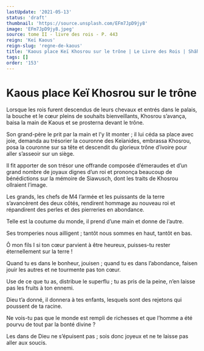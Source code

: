 ```yaml
---
lastUpdate: '2021-05-13'
status: 'draft'
thumbnail: 'https://source.unsplash.com/EFm7JpD9jy8'
image: 'EFm7JpD9jy8.jpeg'
source: tome II - livre des rois - P. 443
reign: 'Keï Kaous'
reign-slug: 'regne-de-kaous'
title: 'Kaous place Keï Khosrou sur le trône | Le Livre des Rois | Shâhnâmeh'
tags: []
order: '153'
---
```


# Kaous place Keï Khosrou sur le trône

Lorsque les rois furent descendus de leurs chevaux et entrés dans le palais, la bouche et le cœur pleins de souhaits bienveillants, Khosrou s’avança, baisa la main de Kaous et se prosterna devant le trône.

Son grand-père le prit par la main et l’y lit monter ; il lui céda sa place avec joie, demanda au trésorier la couronne des Keïanides, embrassa Khosrou, posa la couronne sur sa tête et descendit du glorieux trône d’ivoire pour aller s’asseoir sur un siège.

Il fit apporter de son trésor une offrande composée d’émeraudes et d’un grand nombre de joyaux dignes d’un roi et prononça beaucoup de bénédictions sur la mémoire de Siawusch, dont les traits de Khosrou ollraient l’image.

Les grands, les chefs de M4 l’armée et les puissants de la terre s’avancèrent des deux côtés, rendirent hommage au nouveau roi et répandirent des perles et des pierreries en abondance.

Telle est la coutume du monde, il prend d’une main et donne de l’autre.

Ses tromperies nous ailligent ; tantôt nous sommes en haut, tantôt en bas.

Ô mon fils I si ton cœur parvient à être heureux, puisses-tu rester éternellement sur la terre !

Quand tu es dans le bonheur, jouisen ; quand tu es dans l’abondance, faisen jouir les autres et ne tourmente pas ton cœur.

Use de ce que tu as, distribue le superflu ; tu as pris de la peine, n’en laisse pas les fruits à ton ennemi.

Dieu t’a donné, il donnera à tes enfants, lesquels sont des rejetons qui poussent de ta racine.

Ne vois-tu pas que le monde est rempli de richesses et que l’homme a été pourvu de tout par la bonté divine ?

Les dans de Dieu ne s’épuisent pas ; sois donc joyeux et ne te laisse pas aller aux soucis.
